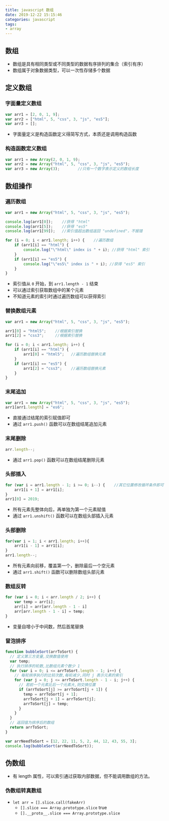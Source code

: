 ```yaml
---
title: javascript 数组
date: 2019-12-22 15:15:46
categories: javascript
tags:
- array
---
```


## 数组

* 数组是具有相同类型或不同类型的数据有序排列的集合（索引有序）
* 数组属于对象数据类型，可以一次性存储多个数据

## 定义数组

### 字面量定义数组

```js
var arr1 = [2, 0, 1, 9];
var arr2 = ["html", 5, "css", 3, "js", "es5"];
var arr3 = [];
```

* 字面量定义是构造函数定义得简写方式，本质还是调用构造函数

<!-- more -->

### 构造函数定义数组

```js
var arr1 = new Array(2, 0, 1, 9);
var arr2 = new Array("html", 5, "css", 3, "js", "es5");
var arr3 = new Array(3);		//只有一个数字表示定义的数组长度
```

## 数组操作

### 遍历数组

```js
var arr1 = new Array("html", 5, "css", 3, "js", "es5");

console.log(arr1[0]);    //获得 "html" 
console.log(arr1[5]);    //获得 "es5"
console.log(arr1[99]);   //索引值超出数组返回 "undefined"，不报错

for (i = 0; i < arr1.length; i++) {    //遍历数组
	if (arr1[i] == "html") {
		console.log("\"html\" index is " + i); //获得 "html" 索引
	}
	if (arr1[i] == "es5") {
		console.log("\"es5\" index is " + i); //获得 "es5" 索引
	}
}
```

* 索引值从 `0` 开始，到 `arr1.length - 1` 结束
* 可以通过索引获取数组中的某个元素
* 不知道元素的索引时通过遍历数组可以获得索引

### 替换数组元素

```js
var arr1 = new Array("html", 5, "css", 3, "js", "es5");

arr1[0] = "html5";    //根据索引替换
arr1[2] = "css3";     //根据索引替换

for (i = 0; i < arr1.length; i++) {
	if (arr1[i] == "html") {
		arr1[0] = "html5";   //遍历数组替换元素
	}
	if (arr1[i] == "es5") {
		arr1[2] = "css3";    //遍历数组替换元素
	}
}
```

### 末尾追加

```js
var arr1 = new Array("html", 5, "css", 3, "js", "es5");
arr1[arr1.length] = "es6";
```

* 直接通过结尾的索引赋值即可
* 通过 `arr1.push()` 函数可以在数组结尾追加元素

### 末尾删除

```js
arr.length--;
```

* 通过 `arr1.pop()` 函数可以在数组结尾删除元素

### 头部插入

```js
for (var i = arr1.length - 1; i >= 0; i--) {    //其它位置修改循环条件即可
	arr1[i + 1] = arr1[i];
}
arr1[0] = 2019;
```

* 所有元素先整体向后，再单独为第一个元素赋值
* 通过 `arr1.unshift()` 函数可以在数组头部插入元素

### 头部删除

```js
for(var i = 1; i < arr1.length; i++){
	arr1[i - 1] = arr1[i];
}
arr1.length--;
```

* 所有元素向前移，覆盖第一个，删除最后一个空元素
* 通过 `arr1.shift()` 函数可以删除数组头部元素

### 数组反转

```js
for (var i = 0; i < arr.length / 2; i++) {
	var temp = arr[i];
	arr[i] = arr[arr.length - 1 - i]
	arr[arr.length - 1 - i] = temp;
}
```

* 变量自增小于中间数，然后首尾替换

### 冒泡排序

```js
function bubbleSort(arrToSort) {
  // 定义第三方变量,交换数值使用
  var temp;
  // 执行排序的轮数,比数组元素个数少 1
  for (var i = 0; i <= arrToSort.length - 1; i++) {
    // 每轮排序执行的比较次数,每轮减少,同时 j 表示元素的索引
    for (var j = 0; j <= arrToSort.length - 1 - i; j++) {
      // 若前一个元素比后一个元素大,则交换位置
      if (arrToSort[j] >= arrToSort[j + 1]) {
        temp = arrToSort[j + 1];
        arrToSort[j + 1] = arrToSort[j];
        arrToSort[j] = temp;
      }
    }
  }
  // 返回值为排序后的数组
  return arrToSort;
}

var arrNeedToSort = [12, 22, 11, 5, 2, 44, 12, 43, 55, 3];
console.log(bubbleSort(arrNeedToSort));
```

## 伪数组

* 有 length 属性，可以索引通过获取内部数据，但不能调用数组的方法。

### 伪数组转真数组

* `let arr = [].slice.call(fakeArr)`
  * `[].slice === Array.prototype.slice` true
  * `[].__proto__.slice === Array.prototype.slice`
